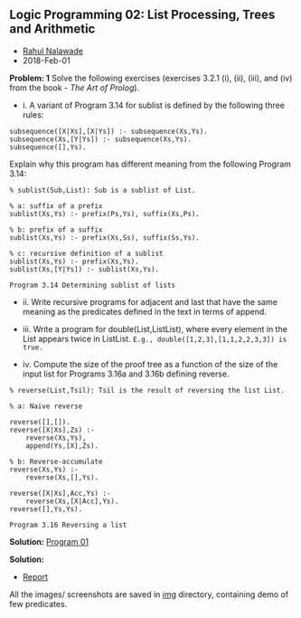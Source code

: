 ## Logic Programming 02: List Processing, Trees and Arithmetic

- [Rahul Nalawade](https://github.com/rahul1947)
- 2018-Feb-01 

**Problem: 1** Solve the following exercises (exercises 3.2.1 (i), (ii), (iii), and (iv) from the book - *The Art of Prolog*).

- i. A variant of Program 3.14 for sublist is defined by the following three rules: 
```
subsequence([X|Xs],[X|Ys]) :-­ subsequence(Xs,Ys). 
subsequence(Xs,[Y|Ys]) :­- subsequence(Xs,Ys). 
subsequence([],Ys). 
```
Explain why this program has different meaning from the following Program 3.14: 
```
% sublist(Sub,List): Sub is a sublist of List.

% a: suffix of a prefix
sublist(Xs,Ys) :- prefix(Ps,Ys), suffix(Xs,Ps).

% b: prefix of a suffix 
sublist(Xs,Ys) :- prefix(Xs,Ss), suffix(Ss,Ys).

% c: recursive definition of a sublist
sublist(Xs,Ys) :- prefix(Xs,Ys).
sublist(Xs,[Y|Ys]) :- sublist(Xs,Ys).

Program 3.14 Determining sublist of lists
```

- ii. Write recursive programs for adjacent and last that have the same meaning as the predicates defined in the text in terms of append. 

- iii. Write a program for double(List,ListList), where every element in the List appears twice in ListList. 
`E.g., double([1,2,3],[1,1,2,2,3,3]) is true.`

- iv. Compute the size of the proof tree as a function of the size of the input list for Programs 3.16a and 3.16b defining reverse. 
```
% reverse(List,Tsil): Tsil is the result of reversing the list List.

% a: Naive reverse

reverse([],[]).
reverse([X|Xs],Zs) :- 
	reverse(Xs,Ys), 
	append(Ys,[X],Zs).

% b: Reverse-accumulate
reverse(Xs,Ys) :- 
	reverse(Xs,[],Ys).

reverse([X|Xs],Acc,Ys) :- 
	reverse(Xs,[X|Acc],Ys).
reverse([],Ys,Ys).

Program 3.16 Reversing a list
```

**Solution:** [Program 01](https://github.com/rahul1947/Logic-Programming/blob/master/LP02-List-Processing-Trees-and-Arithmetic/a02q01.pl)





















**Solution:** 
- [Report](https://github.com/rahul1947/Logic-Programming/blob/master/LP02-List-Processing-Trees-and-Arithmetic/CS6374-HW03-rsn170330.pdf)

All the images/ screenshots are saved in [img](https://github.com/rahul1947/Logic-Programming/tree/master/LP02-List-Processing-Trees-and-Arithmetic/img) directory, containing demo of few predicates.
